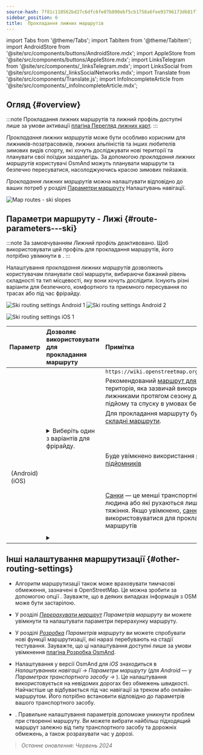 ```yaml
---
source-hash: 7f81c110562bd27c6dfc6fe07b890ebf5cb1758a6fee93796173d681f752db77
sidebar_position: 6
title:  Прокладання лижних маршрутів
---
```

import Tabs from '@theme/Tabs';
import TabItem from '@theme/TabItem';
import AndroidStore from '@site/src/components/buttons/AndroidStore.mdx';
import AppleStore from '@site/src/components/buttons/AppleStore.mdx';
import LinksTelegram from '@site/src/components/_linksTelegram.mdx';
import LinksSocial from '@site/src/components/_linksSocialNetworks.mdx';
import Translate from '@site/src/components/Translate.js';
import InfoIncompleteArticle from '@site/src/components/_infoIncompleteArticle.mdx';



## Огляд {#overview}

:::note
Прокладання лижних маршрутів та лижний профіль доступні лише за умови активації [плагіна Перегляд лижних карт](../../plugins/ski-maps.md).
:::

*Прокладання лижних маршрутів* може бути особливо корисним для лижників-позатрасовиків, лижних альпіністів та інших любителів зимових видів спорту, які хочуть досліджувати нові території та планувати свої поїздки заздалегідь. За допомогою *прокладання лижних маршрутів* користувачі OsmAnd можуть планувати маршрути та безпечно пересуватися, насолоджуючись красою зимових пейзажів.

*Прокладання лижних маршрутів* можна налаштувати відповідно до ваших потреб у розділі [Параметри маршруту](../guidance/navigation-settings.md#route-parameters) Налаштувань навігації.

![Map routes - ski slopes](@site/static/img/navigation/routing/ski_routing_overview.png)


## Параметри маршруту - Лижі {#route-parameters---ski}

:::note
За замовчуванням *Лижний профіль* деактивовано. Щоб використовувати цей профіль для прокладання маршрутів, його потрібно увімкнути в *<Translate android="true" ids="shared_string_menu,shared_string_settings,application_profiles"/>*.
:::

Налаштування *прокладання лижних маршрутів* дозволяють користувачам планувати свої маршрути, вибираючи бажаний рівень складності та тип місцевості, яку вони хочуть дослідити. Існують різні варіанти для безпечного, комфортного та приємного пересування по трасах або під час фрірайду.

<Tabs groupId="operating-systems" queryString="operating-systems">

<TabItem value="android" label="Android">

![Ski routing settings Android 1](@site/static/img/navigation/routing/skiing_routing_1_andr.png) ![Ski routing settings Android 2](@site/static/img/navigation/routing/skiing_routing_2_andr.png)

</TabItem>

<TabItem value="ios" label="iOS">

![Ski routing settings iOS 1](@site/static/img/navigation/routing/skiing_routing_ios_1.png)

</TabItem>

</Tabs>

| Параметр | Дозволяє використовувати для прокладання маршруту | Примітка |
|:------------|:---------------|:---------------|
|*<Translate android="true" ids="routing_attr_allow_skating_only_name"/>* | <Translate android="true" ids="routing_attr_allow_skating_only_description"/> | `https://wiki.openstreetmap.org/wiki/Piste_Maps#Type` |
|*<Translate android="true" ids="app_mode_ski_touring"/>* | <Translate android="true" ids="routing_attr_piste_type_skitour_description"/> | Рекомендований [маршрут для лижного туризму](https://wiki.openstreetmap.org/wiki/Piste_Maps#Type) або територія, яка зазвичай використовується багатьма лижниками протягом сезону для скандинавського підйому та спуску в умовах бездоріжжя. |
|*<Translate android="true" ids="routing_attr_allow_advanced_name"/>* | <Translate android="true" ids="routing_attr_allow_advanced_description"/> | Для прокладання маршруту будуть дозволені більш [складні маршрути](https://wiki.openstreetmap.org/wiki/Piste_Maps#Difficulty). |
|*<Translate android="true" ids="routing_attr_freeride_policy_name"/>* | <details><summary> Виберіть один з варіантів для фрірайду. </summary>![Off piste Android](@site/static/img/navigation/routing/offpiste_android.png) </details> | |
|*<Translate android="true" ids="routing_attr_piste_type_downhill_name"/>* | <Translate android="true" ids="routing_attr_piste_type_downhill_description"/> | Буде увімкнено використання [гірськолижних підйомників](https://wiki.openstreetmap.org/wiki/Piste_Maps#Ski_lifts) |
|*<Translate android="true" ids="routing_attr_piste_type_nordic_name"/>*&nbsp;(Android) *<Translate ios="true" ids="routeInfo_piste_type_name"/>*&nbsp;(iOS) | <Translate android="true" ids="routing_attr_piste_type_nordic_description"/>| |
|*<Translate android="true" ids="routing_attr_allow_classic_only_name"/>* | <Translate android="true" ids="routing_attr_allow_classic_only_description"/>| |
|*<Translate android="true" ids="routing_attr_allow_expert_name"/>* | <Translate android="true" ids="routing_attr_allow_expert_description"/>| |
|*<Translate android="true" ids="routing_attr_piste_type_sled_name"/>* | <Translate android="true" ids="routing_attr_piste_type_sled_description"/> | [Санки](https://wiki.openstreetmap.org/wiki/Piste_Maps#Type) — це менші транспортні засоби, які тягне людина або які рухаються лише під дією сили тяжіння. Якщо увімкнено, [санні траси](https://wiki.openstreetmap.org/wiki/Piste_Maps#Type) будуть використовуватися для прокладання лижних маршрутів |
|*<Translate android="true" ids="routing_attr_allow_intermediate_name"/>* | <Translate android="true" ids="routing_attr_allow_intermediate_description"/>| |
|*<Translate android="true" ids="routing_attr_difficulty_preference_name"/>* | <details><summary> <Translate android="true" ids="routing_attr_difficulty_preference_description"/> </summary>![Off piste Android](@site/static/img/navigation/routing/offpiste_android.png) </details> | |


## Інші налаштування маршрутизації {#other-routing-settings}

- Алгоритм маршрутизації також може враховувати тимчасові обмеження, зазначені в OpenStreetMap. Це можна зробити за допомогою опції *[<Translate android="true" ids="temporary_conditional_routing"/>](../routing/osmand-routing.md#consider-temporary-limitations)*. Зауважте, що в деяких випадках інформація з OSM може бути застарілою.

- У розділі [*Перерахувати маршрут*](../../navigation/guidance/navigation-settings.md#recalculate-route) *Параметрів маршруту* ви можете увімкнути та налаштувати параметри перерахунку маршруту.

- У розділі [*Розробка*](../guidance/navigation-settings.md#development-settings) *Параметрів маршруту* ви можете спробувати нові функції маршрутизації, які наразі перебувають на стадії тестування. Зауважте, що ці налаштування доступні лише за умови увімкнення [плагіна Розробка OsmAnd](../../plugins/development.md).

- Налаштування *[<Translate ios="true" ids="road_speeds"/>](../guidance/navigation-settings.md#road-speeds)* у версії OsmAnd для *iOS* знаходиться в *Налаштуваннях навігації → Параметри маршруту* (для *Android* — у *Параметрах транспортного засобу → [<Translate android="true" ids="default_speed_setting_title"/>](../guidance/navigation-settings.md#default-speed--road-speeds)*). Це налаштування використовується на невідомих дорогах без обмежень швидкості. Найчастіше це відбувається під час навігації за треком або онлайн-маршрутом. Його потрібно встановити відповідно до параметрів вашого транспортного засобу.

- *[<Translate ios="true" ids="vehicle_parameters"/>](../guidance/navigation-settings.md#vehicle-parameters)*. Правильне налаштування параметрів допоможе уникнути проблем при створенні маршруту. Ви можете вибрати найбільш підходящий маршрут залежно від типу транспортного засобу та дорожніх обмежень, а також розрахувати час у дорозі.

> *Останнє оновлення: Червень 2024*